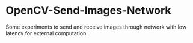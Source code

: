 # OpenCV-Send-Images-Network
Some experiments to send and receive images through network with low latency for external computation.
